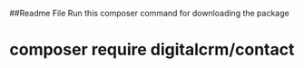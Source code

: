 ##Readme File
Run this composer command for downloading the package
<h1>composer require digitalcrm/contact</h1>
